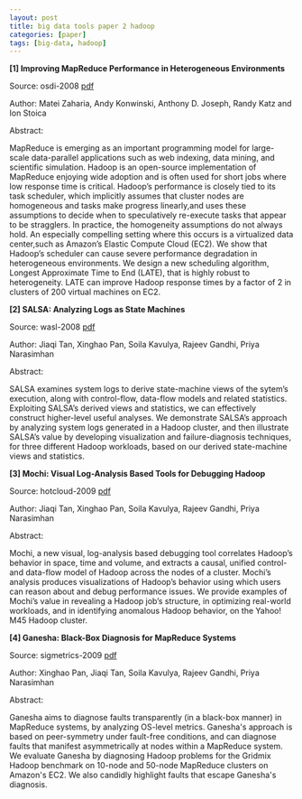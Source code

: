 ```yaml
---
layout: post
title: big data tools paper 2 hadoop
categories: [paper]
tags: [big-data, hadoop]
---
```



**[1] Improving MapReduce Performance in Heterogeneous Environments**

Source: osdi-2008 [pdf](https://www.usenix.org/legacy/events/osdi08/tech/full_papers/zaharia/zaharia.pdf)

Author: Matei Zaharia, Andy Konwinski, Anthony D. Joseph, Randy Katz and Ion Stoica

Abstract:

MapReduce is emerging as an important programming model for large-scale data-parallel applications such as web indexing, data mining, and scientific simulation. Hadoop is an open-source implementation of MapReduce enjoying wide adoption and is often used for short jobs where low response time is critical. Hadoop’s performance is closely tied to its task scheduler, which implicitly assumes that cluster nodes are homogeneous and tasks make progress linearly,and uses these assumptions to decide when to speculatively re-execute tasks that appear to be stragglers. In practice, the homogeneity assumptions do not always hold. An especially compelling setting where this occurs is a virtualized data center,such as Amazon’s Elastic Compute Cloud (EC2). We show that Hadoop’s scheduler can cause severe performance degradation in heterogeneous environments. We design a new scheduling algorithm, Longest Approximate Time to End (LATE), that is highly robust to heterogeneity. LATE can improve Hadoop response times by a factor of 2 in clusters of 200 virtual machines on EC2.

**[2] SALSA: Analyzing Logs as State Machines**

Source: wasl-2008 [pdf](https://www.usenix.org/legacy/event/wasl08/tech/full_papers/tan/tan.pdf)

Author: Jiaqi Tan, Xinghao Pan, Soila Kavulya, Rajeev Gandhi, Priya Narasimhan

Abstract:

SALSA examines system logs to derive state-machine views of the sytem’s execution, along with control-flow, data-flow models and related statistics. Exploiting SALSA’s derived views and statistics, we can effectively construct higher-level useful analyses. We demonstrate SALSA’s approach by analyzing system logs generated in a Hadoop cluster, and then illustrate SALSA’s value by developing visualization and failure-diagnosis techniques, for three different Hadoop workloads, based on our derived state-machine views and statistics.

**[3] Mochi: Visual Log-Analysis Based Tools for Debugging Hadoop**

Source: hotcloud-2009 [pdf](https://www.usenix.org/legacy/event/hotcloud09/tech/full_papers/tan.pdf)

Author: Jiaqi Tan, Xinghao Pan, Soila Kavulya, Rajeev Gandhi, Priya Narasimhan

Abstract:

Mochi, a new visual, log-analysis based debugging tool correlates Hadoop’s behavior in space, time and volume, and extracts a causal, unified control- and data-flow model of Hadoop across the nodes of a cluster. Mochi’s analysis produces visualizations of Hadoop’s behavior using which users can reason about and debug performance issues. We provide examples of Mochi’s value in revealing a Hadoop job’s structure, in optimizing real-world workloads, and in identifying anomalous Hadoop behavior, on the Yahoo! M45 Hadoop cluster.

**[4] Ganesha: Black-Box Diagnosis for MapReduce Systems**

Source: sigmetrics-2009 [pdf](http://www.sigmetrics.org/conferences/sigmetrics/2009/workshops/papers_hotmetrics/session1_1.pdf)

Author: Xinghao Pan, Jiaqi Tan, Soila Kavulya, Rajeev Gandhi, Priya Narasimhan

Abstract:

Ganesha aims to diagnose faults transparently (in a black-box manner) in MapReduce systems, by analyzing OS-level metrics. Ganesha's approach is based on peer-symmetry under fault-free conditions, and can diagnose faults that manifest asymmetrically at nodes within a MapReduce system. We evaluate Ganesha by diagnosing Hadoop problems for the Gridmix Hadoop benchmark on 10-node and 50-node MapReduce clusters on Amazon's EC2. We also candidly highlight faults that escape Ganesha's diagnosis.


